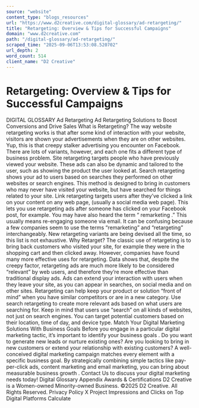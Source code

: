 ```yaml
---
source: "website"
content_type: "blogs_resources"
url: "https://www.d2creative.com/digital-glossary/ad-retargeting/"
title: "Retargeting: Overview & Tips for Successful Campaigns"
domain: "www.d2creative.com"
path: "/digital-glossary/ad-retargeting/"
scraped_time: "2025-09-06T13:53:08.520702"
url_depth: 2
word_count: 514
client_name: "D2 Creative"
---
```


# Retargeting: Overview & Tips for Successful Campaigns

DIGITAL GLOSSARY Ad Retargeting Ad Retargeting Solutions to Boost Conversions and Drive Sales What is Retargeting? The way website retargeting works is that after some kind of interaction with your website, visitors are shown your advertisements when they are on other websites. Yup, this is that creepy stalker advertising you encounter on Facebook. There are lots of variants, however, and each one fits a different type of business problem. Site retargeting targets people who have previously viewed your website. These ads can also be dynamic and tailored to the user, such as showing the product the user looked at. Search retargeting shows your ad to users based on searches they performed on other websites or search engines. This method is designed to bring in customers who may never have visited your website, but have searched for things related to your site. Link retargeting targets users after they’ve clicked a link on your content on any web page, (usually a social media web page). This lets you use retargeting ads after someone has clicked on your Facebook post, for example. You may have also heard the term “ remarketing .” This usually means re-engaging someone via email. It can be confusing because a few companies seem to use the terms “remarketing” and “retargeting” interchangeably. New retargeting variants are being devised all the time, so this list is not exhaustive. Why Retarget? The classic use of retargeting is to bring back customers who visited your site, for example they were in the shopping cart and then clicked away. However, companies have found many more effective uses for retargeting. Data shows that, despite the creepy factor, retargeting ads are much more likely to be considered “relevant” by web users, and therefore they’re more effective than traditional display ads. Ads can extend your interaction with users when they leave your site, as you can appear in searches, on social media and on other sites. Retargeting can help keep your product or solution “front of mind” when you have similar competitors or are in a new category. Use search retargeting to create more relevant ads based on what users are searching for. Keep in mind that users use “search” on all kinds of websites, not just on search engines. You can target potential customers based on their location, time of day, and device type. Match Your Digital Marketing Solutions With Business Goals Before you engage in a particular digital marketing tactic, it’s important to identify your business goals . Do you want to generate new leads or nurture existing ones? Are you looking to bring in new customers or extend your relationship with existing customers? A well-conceived digital marketing campaign matches every element with a specific business goal. By strategically combining simple tactics like pay-per-click ads, content marketing and email marketing, you can bring about measurable business growth . Contact Us to discuss your digital marketing needs today! Digital Glossary Appendix Awards & Certifications D2 Creative is a Women-owned Minority-owned Business. ©2025 D2 Creative. All Rights Reserved. Privacy Policy X Project Impressions and Clicks on Top Digital Platforms Calculate